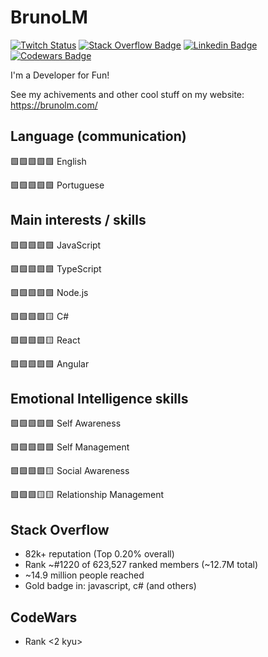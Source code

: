 # BrunoLM

[![Twitch Status](https://img.shields.io/twitch/status/brunolm?logo=twitch&logoColor=9246FF)](https://www.twitch.tv/brunolm)
[![Stack Overflow Badge](https://img.shields.io/badge/-Stack_Overflow-f48024?style=flat-square&logo=StackOverflow&logoColor=white&link=https://stackoverflow.com/users/340760/brunolm)](https://stackoverflow.com/users/340760/brunolm)
[![Linkedin Badge](https://img.shields.io/badge/-LinkedIn-blue?style=flat-square&logo=Linkedin&logoColor=white&link=https://www.linkedin.com/in/brunolm/)](https://www.linkedin.com/in/brunolm/)
[![Codewars Badge](https://www.codewars.com/users/brunolm/badges/micro)](https://www.codewars.com/users/brunolm/badges/micro)

I'm a Developer for Fun!

See my achivements and other cool stuff on my website: https://brunolm.com/

## Language (communication)

🟩🟩🟩🟩🟩 English

🟩🟩🟩🟩🟩 Portuguese

## Main interests / skills

🟩🟩🟩🟩🟩 JavaScript

🟩🟩🟩🟩🟩 TypeScript

🟩🟩🟩🟩🟩 Node.js

🟩🟩🟩🟩🟨 C#

🟩🟩🟩🟩🟨 React

🟩🟩🟩🟩🟩 Angular

## Emotional Intelligence skills

🟩🟩🟩🟩🟩 Self Awareness

🟩🟩🟩🟩🟩 Self Management

🟩🟩🟩🟩🟨 Social Awareness

🟩🟩🟩🟨🟨 Relationship Management

## Stack Overflow

- 82k+ reputation (Top 0.20% overall)
- Rank ~#1220 of 623,527 ranked members (~12.7M total)
- ~14.9 million people reached
- Gold badge in: javascript, c# (and others)

## CodeWars

- Rank <2 kyu>
